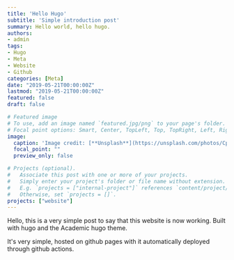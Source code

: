 ```yaml
---
title: 'Hello Hugo'
subtitle: 'Simple introduction post'
summary: Hello world, hello hugo.
authors:
- admin
tags:
- Hugo
- Meta
- Website
- Github
categories: [Meta]
date: "2019-05-21T00:00:00Z"
lastmod: "2019-05-21T00:00:00Z"
featured: false
draft: false

# Featured image
# To use, add an image named `featured.jpg/png` to your page's folder.
# Focal point options: Smart, Center, TopLeft, Top, TopRight, Left, Right, BottomLeft, Bottom, BottomRight
image:
  caption: 'Image credit: [**Unsplash**](https://unsplash.com/photos/CpkOjOcXdUY)'
  focal_point: ""
  preview_only: false

# Projects (optional).
#   Associate this post with one or more of your projects.
#   Simply enter your project's folder or file name without extension.
#   E.g. `projects = ["internal-project"]` references `content/project/deep-learning/index.md`.
#   Otherwise, set `projects = []`.
projects: ["website"]
---
```


Hello, this is a very simple post to say that this website is now working. Built with hugo and the Academic hugo theme.

It's very simple, hosted on github pages with it automatically deployed through github actions.
